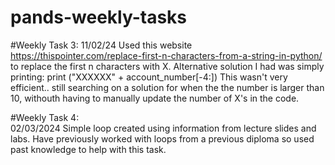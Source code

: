 # pands-weekly-tasks

#Weekly Task 3: 
11/02/24
Used this website https://thispointer.com/replace-first-n-characters-from-a-string-in-python/ to replace the first n characters with X. Alternative solution I had was simply printing: 
print ("XXXXXX" + account_number[-4:]) 
This wasn't very efficient.. still searching on a solution for when the the number is larger than 10, withouth having to manually update the number of X's in the code. 

#Weekly Task 4:  
02/03/2024
Simple loop created using information from lecture slides and labs. Have previously worked with loops from a previous diploma so used past knowledge to help with this task. 
